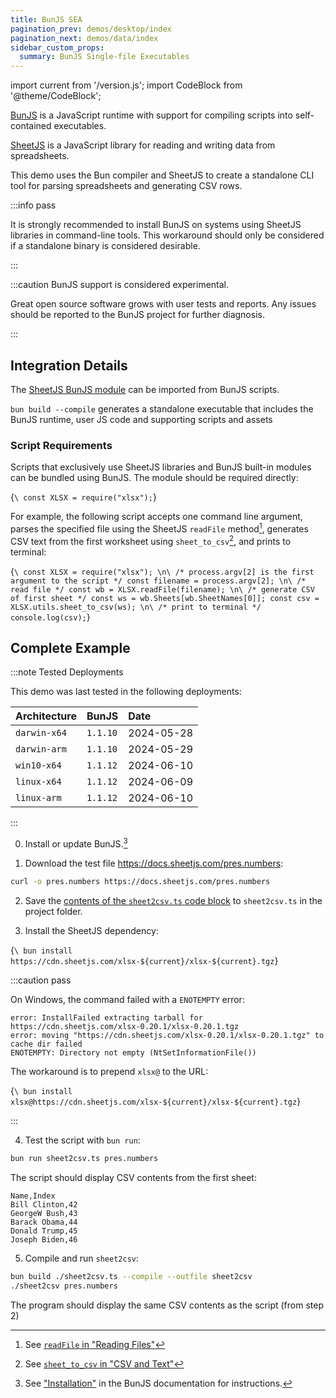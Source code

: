 ```yaml
---
title: BunJS SEA
pagination_prev: demos/desktop/index
pagination_next: demos/data/index
sidebar_custom_props:
  summary: BunJS Single-file Executables
---
```


import current from '/version.js';
import CodeBlock from '@theme/CodeBlock';

[BunJS](https://bun.sh/docs/bundler/executables) is a JavaScript runtime with
support for compiling scripts into self-contained executables.

[SheetJS](https://sheetjs.com) is a JavaScript library for reading and writing
data from spreadsheets.

This demo uses the Bun compiler and SheetJS to create a standalone CLI tool for
parsing spreadsheets and generating CSV rows.

:::info pass

It is strongly recommended to install BunJS on systems using SheetJS libraries
in command-line tools. This workaround should only be considered if a standalone
binary is considered desirable.

:::

:::caution BunJS support is considered experimental.

Great open source software grows with user tests and reports. Any issues should
be reported to the BunJS project for further diagnosis.

:::

## Integration Details

The [SheetJS BunJS module](/docs/getting-started/installation/bun) can be
imported from BunJS scripts.

`bun build --compile` generates a standalone executable that includes the BunJS
runtime, user JS code and supporting scripts and assets

### Script Requirements

Scripts that exclusively use SheetJS libraries and BunJS built-in modules can be
bundled using BunJS. The module should be required directly:

<CodeBlock language="ts">{`\
const XLSX = require("xlsx");`}
</CodeBlock>

For example, the following script accepts one command line argument, parses the
specified file using the SheetJS `readFile` method[^1], generates CSV text from
the first worksheet using `sheet_to_csv`[^2], and prints to terminal:

<CodeBlock language="ts" title="sheet2csv.ts">{`\
const XLSX = require("xlsx");
\n\
/* process.argv[2] is the first argument to the script */
const filename = process.argv[2];
\n\
/* read file */
const wb = XLSX.readFile(filename);
\n\
/* generate CSV of first sheet */
const ws = wb.Sheets[wb.SheetNames[0]];
const csv = XLSX.utils.sheet_to_csv(ws);
\n\
/* print to terminal */
console.log(csv);`}
</CodeBlock>

## Complete Example

:::note Tested Deployments

This demo was last tested in the following deployments:

| Architecture | BunJS    | Date       |
|:-------------|:---------|:-----------|
| `darwin-x64` | `1.1.10` | 2024-05-28 |
| `darwin-arm` | `1.1.10` | 2024-05-29 |
| `win10-x64`  | `1.1.12` | 2024-06-10 |
| `linux-x64`  | `1.1.12` | 2024-06-09 |
| `linux-arm`  | `1.1.12` | 2024-06-10 |

:::

0) Install or update BunJS.[^3]

1) Download the test file https://docs.sheetjs.com/pres.numbers:

```bash
curl -o pres.numbers https://docs.sheetjs.com/pres.numbers
```

2) Save the [contents of the `sheet2csv.ts` code block](#script-requirements)
to `sheet2csv.ts` in the project folder.

3) Install the SheetJS dependency:

<CodeBlock language="bash">{`\
bun install https://cdn.sheetjs.com/xlsx-${current}/xlsx-${current}.tgz`}
</CodeBlock>

:::caution pass

On Windows, the command failed with a `ENOTEMPTY` error:

```
error: InstallFailed extracting tarball for https://cdn.sheetjs.com/xlsx-0.20.1/xlsx-0.20.1.tgz
error: moving "https://cdn.sheetjs.com/xlsx-0.20.1/xlsx-0.20.1.tgz" to cache dir failed
ENOTEMPTY: Directory not empty (NtSetInformationFile())
```

The workaround is to prepend `xlsx@` to the URL:

<CodeBlock language="bash">{`\
bun install xlsx@https://cdn.sheetjs.com/xlsx-${current}/xlsx-${current}.tgz`}
</CodeBlock>

:::

4) Test the script with `bun run`:

```bash
bun run sheet2csv.ts pres.numbers
```

The script should display CSV contents from the first sheet:

```text title="Expected Output"
Name,Index
Bill Clinton,42
GeorgeW Bush,43
Barack Obama,44
Donald Trump,45
Joseph Biden,46
```

5) Compile and run `sheet2csv`:

```bash
bun build ./sheet2csv.ts --compile --outfile sheet2csv
./sheet2csv pres.numbers
```

The program should display the same CSV contents as the script (from step 2)

[^1]: See [`readFile` in "Reading Files"](/docs/api/parse-options)
[^2]: See [`sheet_to_csv` in "CSV and Text"](/docs/api/utilities/csv#delimiter-separated-output)
[^3]: See ["Installation"](https://bun.sh/docs/installation) in the BunJS documentation for instructions.